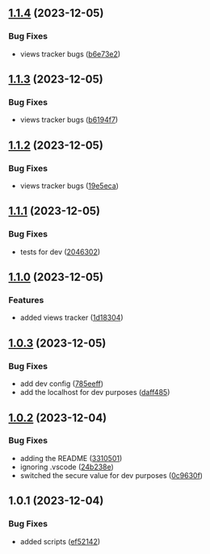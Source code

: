 

## [1.1.4](https://github.com/k3yboardnerd/kbnblog-api/compare/1.1.3...1.1.4) (2023-12-05)


### Bug Fixes

* views tracker bugs ([b6e73e2](https://github.com/k3yboardnerd/kbnblog-api/commit/b6e73e29bd4c6babc1c487062b0f697d34c02440))

## [1.1.3](https://github.com/k3yboardnerd/kbnblog-api/compare/1.1.2...1.1.3) (2023-12-05)


### Bug Fixes

* views tracker bugs ([b6194f7](https://github.com/k3yboardnerd/kbnblog-api/commit/b6194f7654ed585091c1aec691b570d5e6b1cd0d))

## [1.1.2](https://github.com/k3yboardnerd/kbnblog-api/compare/1.1.1...1.1.2) (2023-12-05)


### Bug Fixes

* views tracker bugs ([19e5eca](https://github.com/k3yboardnerd/kbnblog-api/commit/19e5ecaa66d0007860298dbc1b79adba4db23eb8))

## [1.1.1](https://github.com/k3yboardnerd/kbnblog-api/compare/1.1.0...1.1.1) (2023-12-05)


### Bug Fixes

* tests for dev ([2046302](https://github.com/k3yboardnerd/kbnblog-api/commit/20463025480b6b9156c2886f0a9fc825e5e9e03b))

## [1.1.0](https://github.com/k3yboardnerd/kbnblog-api/compare/1.0.3...1.1.0) (2023-12-05)


### Features

* added views tracker ([1d18304](https://github.com/k3yboardnerd/kbnblog-api/commit/1d18304bd47c9ca7b506eff54c53ec4a4461df32))

## [1.0.3](https://github.com/k3yboardnerd/kbnblog-api/compare/1.0.2...1.0.3) (2023-12-05)


### Bug Fixes

* add dev config ([785eeff](https://github.com/k3yboardnerd/kbnblog-api/commit/785eeffeaa872d5f10665aa620a154e3ae272fa3))
* add the localhost for dev purposes ([daff485](https://github.com/k3yboardnerd/kbnblog-api/commit/daff4850355ca6eb4cfcb42272629bdb09f7561f))

## [1.0.2](https://github.com/k3yboardnerd/kbnblog-api/compare/1.0.1...1.0.2) (2023-12-04)


### Bug Fixes

* adding the README ([3310501](https://github.com/k3yboardnerd/kbnblog-api/commit/33105013828b4ea11add3f2bbb2b7683b697fa38))
* ignoring .vscode ([24b238e](https://github.com/k3yboardnerd/kbnblog-api/commit/24b238ea42d12eab5cbd20a59019361f871370d7))
* switched the secure value for dev purposes ([0c9630f](https://github.com/k3yboardnerd/kbnblog-api/commit/0c9630fd8692ee3d66091cb8f52f3a959c4d88fa))

## 1.0.1 (2023-12-04)


### Bug Fixes

* added scripts ([ef52142](https://github.com/k3yboardnerd/kbnblog-api/commit/ef52142df1b479d9e605de42485f1f40fdac4ec0))
